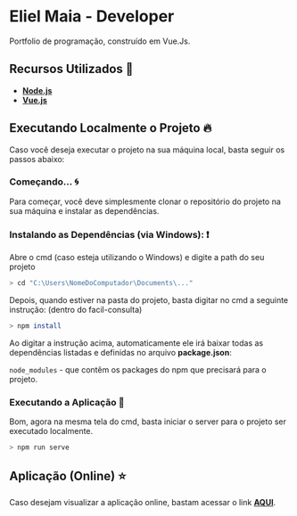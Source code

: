 # Eliel Maia - Developer

Portfolio de programação, construído em Vue.Js.

## Recursos Utilizados 🚀

* **[Node.js](https://nodejs.org/en/)**
* **[Vue.js](https://vuejs.org/)**

## Executando Localmente o Projeto 🔥

Caso você deseja executar o projeto na sua máquina local, basta seguir os passos abaixo:

### Começando... 🌀

Para começar, você deve simplesmente clonar o repositório do projeto na sua máquina e instalar as dependências.

### Instalando as Dependências (via Windows): ❗️

Abre o cmd (caso esteja utilizando o Windows) e digite a path do seu projeto

```bash
> cd "C:\Users\NomeDoComputador\Documents\..."
```

Depois, quando estiver na pasta do projeto, basta digitar no cmd a seguinte instrução: (dentro do facil-consulta)

```bash
> npm install
```

Ao digitar a instrução acima, automaticamente ele irá baixar todas as dependências listadas e definidas no arquivo **package.json**:

`node_modules` - que contêm os packages do npm que precisará para o projeto.

### Executando a Aplicação 💨

Bom, agora na mesma tela do cmd, basta iniciar o server para o projeto ser executado localmente.

```bash
> npm run serve
```
## Aplicação (Online) ⭐️

Caso desejam visualizar a aplicação online, bastam acessar o link **[AQUI](https://elielmaia.dev/)**.
